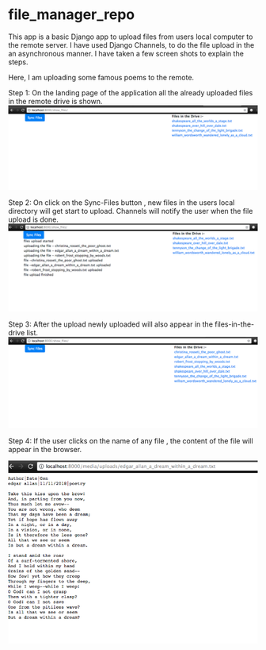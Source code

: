 # file_manager_repo
This app is a basic Django app to upload files from users local computer to the remote server.
I have used Django Channels, to do the file upload in the an asynchronous manner.
I have taken a few screen shots to explain the steps.

Here, I am uploading some famous poems to the remote.

Step 1: On the landing page of the application all the already uploaded files in the remote drive is shown.
![Alt text](screenshots/files_in_the_drive_before_upload.png)

Step 2: On click on the Sync-Files button , new files in the users local directory will get start to upload.
Channels will notify the user when the file upload is done.
![Alt text](screenshots/upload_status.png)

Step 3: After the upload newly uploaded will also appear in the files-in-the-drive list.
![Alt text](screenshots/files_in_the_drive_after_upload.png)

Step 4: If the user clicks on the name of any file , the content of the file will appear in the browser.

![Alt text](screenshots/file_contents.png)
